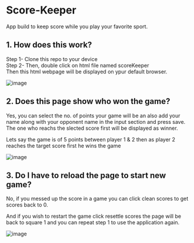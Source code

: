 # Score-Keeper
App build to keep score while you play your favorite sport.

## 1. How does this work?
Step 1- Clone this repo to your device<br>
Step 2- Then, double click on html file named scoreKeeper<br>
Then this html webpage will be displayed on ypur default browser.<br>

![image](https://user-images.githubusercontent.com/79007981/128755780-d6f9d2b1-1ba4-47f1-b375-a53bfdf89214.png)

## 2. Does this page show who won the game?
Yes, you can select the no. of points your game will be an also add your name along with your opponent name in the input section and press save.
The one who reachs the slected score first will be displayed as winner.

Lets say the game is of 5 points between player 1 & 2 then as player 2 reaches the target score first he wins the game

![image](https://user-images.githubusercontent.com/79007981/128754771-25f34f90-bcca-439c-a978-9362148a6203.png)

## 3. Do I have to reload the page to start new game?
No, if you messed up the score in a game you can click clean scores to get scores back to 0.

And if you wish to restart the game click resettle scores the page will be back to square 1 and you can repeat step 1 to use the application again.

![image](https://user-images.githubusercontent.com/79007981/128755606-8a429a1d-1353-48d0-b811-26873d05afa3.png)
